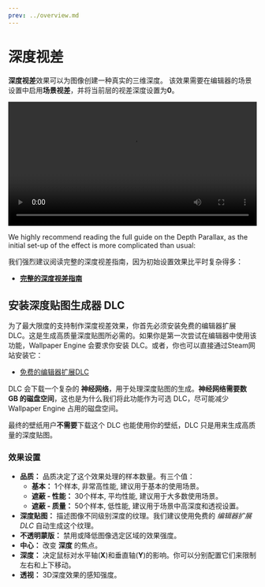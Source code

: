 ```yaml
---
prev: ../overview.md
---
```


# 深度视差

**深度视差**效果可以为图像创建一种真实的三维深度。 该效果需要在编辑器的场景设置中启用**场景视差**，并将当前层的视差深度设置为**0**。

<video width="100%" controls loop autoplay>
  <source :src="$withBase('/videos/depth_parallax.mp4')" type="video/mp4">
  Your browser does not support the video tag.
</video>

We highly recommend reading the full guide on the Depth Parallax, as the initial set-up of the effect is more complicated than usual:

我们强烈建议阅读完整的深度视差指南，因为初始设置效果比平时复杂得多：

* [**完整的深度视差指南**](/wallpaper-engine-docs/scene/parallax/depthparallax)

## 安装深度贴图生成器 DLC

为了最大限度的支持制作深度视差效果，你首先必须安装免费的编辑器扩展 DLC。这是生成高质量深度贴图所必需的。如果你是第一次尝试在编辑器中使用该功能，Wallpaper Engine 会要求你安装 DLC。或者，你也可以直接通过Steam网站安装它：

* [免费的编辑器扩展DLC](https://store.steampowered.com/app/1790230/)

DLC 会下载一个复杂的 **神经网络**，用于处理深度贴图的生成。**神经网络需要数 GB 的磁盘空间**，这也是为什么我们将此功能作为可选 DLC，尽可能减少 Wallpaper Engine 占用的磁盘空间。

最终的壁纸用户**不需要**下载这个 DLC 也能使用你的壁纸，DLC 只是用来生成高质量的深度贴图。

### 效果设置

* **品质：** 品质决定了这个效果处理的样本数量。有三个值：
  * **基本：** 1个样本, 非常高性能, 建议用于基本的使用场景。
  * **遮蔽 - 性能：** 30个样本, 平均性能, 建议用于大多数使用场景。
  * **遮蔽 - 质量：** 50个样本, 低性能, 建议用于场景中高深度和透视设置。
* **深度贴图：** 描述图像不同级别深度的纹理。我们建议使用免费的 *编辑器扩展DLC* 自动生成这个纹理。
* **不透明蒙版：** 禁用或降低图像选定区域的效果强度。
* **中心：** 改变 **深度** 的焦点。
* **深度：** 决定鼠标对水平轴(**X**)和垂直轴(**Y**)的影响。你可以分别配置它们来限制左右和上下移动。
* **透视：** 3D深度效果的感知强度。